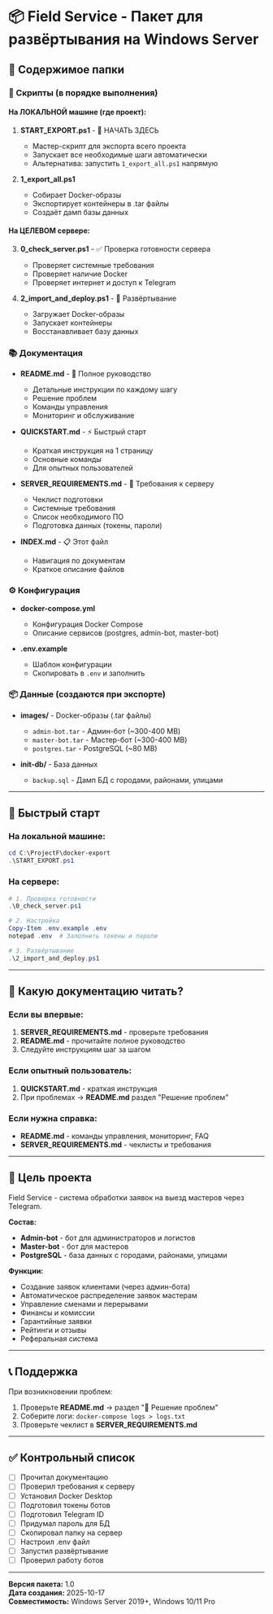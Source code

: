 # 📦 Field Service - Пакет для развёртывания на Windows Server

## 📁 Содержимое папки

### 🎯 Скрипты (в порядке выполнения)

#### На ЛОКАЛЬНОЙ машине (где проект):
1. **START_EXPORT.ps1** - 🔵 НАЧАТЬ ЗДЕСЬ
   - Мастер-скрипт для экспорта всего проекта
   - Запускает все необходимые шаги автоматически
   - Альтернатива: запустить `1_export_all.ps1` напрямую

2. **1_export_all.ps1**
   - Собирает Docker-образы
   - Экспортирует контейнеры в .tar файлы
   - Создаёт дамп базы данных

#### На ЦЕЛЕВОМ сервере:
3. **0_check_server.ps1** - ✅ Проверка готовности сервера
   - Проверяет системные требования
   - Проверяет наличие Docker
   - Проверяет интернет и доступ к Telegram

4. **2_import_and_deploy.ps1** - 🚀 Развёртывание
   - Загружает Docker-образы
   - Запускает контейнеры
   - Восстанавливает базу данных

### 📚 Документация

- **README.md** - 📖 Полное руководство
  - Детальные инструкции по каждому шагу
  - Решение проблем
  - Команды управления
  - Мониторинг и обслуживание

- **QUICKSTART.md** - ⚡ Быстрый старт
  - Краткая инструкция на 1 страницу
  - Основные команды
  - Для опытных пользователей

- **SERVER_REQUIREMENTS.md** - 📝 Требования к серверу
  - Чеклист подготовки
  - Системные требования
  - Список необходимого ПО
  - Подготовка данных (токены, пароли)

- **INDEX.md** - 📋 Этот файл
  - Навигация по документам
  - Краткое описание файлов

### ⚙️ Конфигурация

- **docker-compose.yml**
  - Конфигурация Docker Compose
  - Описание сервисов (postgres, admin-bot, master-bot)

- **.env.example**
  - Шаблон конфигурации
  - Скопировать в `.env` и заполнить

### 📦 Данные (создаются при экспорте)

- **images/** - Docker-образы (.tar файлы)
  - `admin-bot.tar` - Админ-бот (~300-400 MB)
  - `master-bot.tar` - Мастер-бот (~300-400 MB)
  - `postgres.tar` - PostgreSQL (~80 MB)

- **init-db/** - База данных
  - `backup.sql` - Дамп БД с городами, районами, улицами

---

## 🚀 Быстрый старт

### На локальной машине:
```powershell
cd C:\ProjectF\docker-export
.\START_EXPORT.ps1
```

### На сервере:
```powershell
# 1. Проверка готовности
.\0_check_server.ps1

# 2. Настройка
Copy-Item .env.example .env
notepad .env  # Заполнить токены и пароли

# 3. Развёртывание
.\2_import_and_deploy.ps1
```

---

## 📖 Какую документацию читать?

### Если вы впервые:
1. **SERVER_REQUIREMENTS.md** - проверьте требования
2. **README.md** - прочитайте полное руководство
3. Следуйте инструкциям шаг за шагом

### Если опытный пользователь:
1. **QUICKSTART.md** - краткая инструкция
2. При проблемах → **README.md** раздел "Решение проблем"

### Если нужна справка:
- **README.md** - команды управления, мониторинг, FAQ
- **SERVER_REQUIREMENTS.md** - чеклисты и требования

---

## 🎯 Цель проекта

Field Service - система обработки заявок на выезд мастеров через Telegram.

**Состав:**
- **Admin-bot** - бот для администраторов и логистов
- **Master-bot** - бот для мастеров
- **PostgreSQL** - база данных с городами, районами, улицами

**Функции:**
- Создание заявок клиентами (через админ-бота)
- Автоматическое распределение заявок мастерам
- Управление сменами и перерывами
- Финансы и комиссии
- Гарантийные заявки
- Рейтинги и отзывы
- Реферальная система

---

## 📞 Поддержка

При возникновении проблем:

1. Проверьте **README.md** → раздел "🚨 Решение проблем"
2. Соберите логи: `docker-compose logs > logs.txt`
3. Проверьте чеклист в **SERVER_REQUIREMENTS.md**

---

## ✅ Контрольный список

- [ ] Прочитал документацию
- [ ] Проверил требования к серверу
- [ ] Установил Docker Desktop
- [ ] Подготовил токены ботов
- [ ] Подготовил Telegram ID
- [ ] Придумал пароль для БД
- [ ] Скопировал папку на сервер
- [ ] Настроил .env файл
- [ ] Запустил развёртывание
- [ ] Проверил работу ботов

---

**Версия пакета:** 1.0  
**Дата создания:** 2025-10-17  
**Совместимость:** Windows Server 2019+, Windows 10/11 Pro
